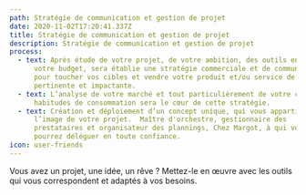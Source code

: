 ```yaml
---
path: Stratégie de communication et gestion de projet
date: 2020-11-02T17:20:41.337Z
title: Stratégie de communication et gestion de projet
description: Stratégie de communication et gestion de projet
process:
  - text: Après étude de votre projet, de votre ambition, des outils en place et de
      votre budget, sera établie une stratégie commerciale et de communication
      pour toucher vos cibles et vendre votre produit et/ou service de manière
      pertinente et impactante.
  - text: L’analyse de votre marché et tout particulièrement de votre cible et leurs
      habitudes de consommation sera le cœur de cette stratégie.
  - text: Création et déploiement d’un concept unique, qui vous appartiendra à
      l’image de votre projet.  Maître d'orchestre, gestionnaire des
      prestataires et organisateur des plannings, Chez Margot, à qui vous
      pourrez déléguer en toute confiance.
icon: user-friends
---
```

Vous avez un projet, une idée, un rêve ? Mettez-le en œuvre avec les outils qui vous correspondent et adaptés à vos besoins.